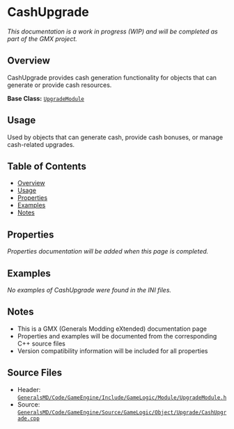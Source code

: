 # CashUpgrade

*This documentation is a work in progress (WIP) and will be completed as part of the GMX project.*

## Overview

CashUpgrade provides cash generation functionality for objects that can generate or provide cash resources.

**Base Class:** [`UpgradeModule`](../../GeneralsMD/Code/GameEngine/Include/GameLogic/Module/UpgradeModule.h)

## Usage

Used by objects that can generate cash, provide cash bonuses, or manage cash-related upgrades.

## Table of Contents

- [Overview](#overview)
- [Usage](#usage)
- [Properties](#properties)
- [Examples](#examples)
- [Notes](#notes)

## Properties

*Properties documentation will be added when this page is completed.*

## Examples
*No examples of CashUpgrade were found in the INI files.*

## Notes

- This is a GMX (Generals Modding eXtended) documentation page
- Properties and examples will be documented from the corresponding C++ source files
- Version compatibility information will be included for all properties

## Source Files

- Header: [`GeneralsMD/Code/GameEngine/Include/GameLogic/Module/UpgradeModule.h`](../../../GeneralsMD/Code/GameEngine/Include/GameLogic/Module/UpgradeModule.h)
- Source: [`GeneralsMD/Code/GameEngine/Source/GameLogic/Object/Upgrade/CashUpgrade.cpp`](../../../GeneralsMD/Code/GameEngine/Source/GameLogic/Object/Upgrade/CashUpgrade.cpp)
